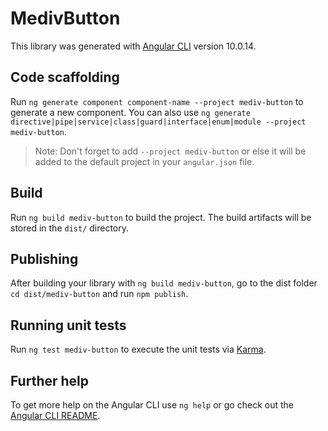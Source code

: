 # MedivButton

This library was generated with [Angular CLI](https://github.com/angular/angular-cli) version 10.0.14.

## Code scaffolding

Run `ng generate component component-name --project mediv-button` to generate a new component. You can also use `ng generate directive|pipe|service|class|guard|interface|enum|module --project mediv-button`.
> Note: Don't forget to add `--project mediv-button` or else it will be added to the default project in your `angular.json` file. 

## Build

Run `ng build mediv-button` to build the project. The build artifacts will be stored in the `dist/` directory.

## Publishing

After building your library with `ng build mediv-button`, go to the dist folder `cd dist/mediv-button` and run `npm publish`.

## Running unit tests

Run `ng test mediv-button` to execute the unit tests via [Karma](https://karma-runner.github.io).

## Further help

To get more help on the Angular CLI use `ng help` or go check out the [Angular CLI README](https://github.com/angular/angular-cli/blob/master/README.md).
